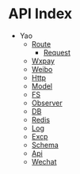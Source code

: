 API Index
=========

* Yao
    * [Route](Yao-Route.md)
        * [Request](Yao-Route-Request.md)
    * [Wxpay](Yao-Wxpay.md)
    * [Weibo](Yao-Weibo.md)
    * [Http](Yao-Http.md)
    * [Model](Yao-Model.md)
    * [FS](Yao-FS.md)
    * [Observer](Yao-Observer.md)
    * [DB](Yao-DB.md)
    * [Redis](Yao-Redis.md)
    * [Log](Yao-Log.md)
    * [Excp](Yao-Excp.md)
    * [Schema](Yao-Schema.md)
    * [Api](Yao-Api.md)
    * [Wechat](Yao-Wechat.md)

